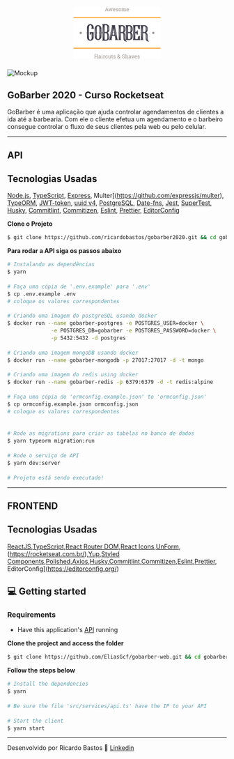 <h1 align="center">
	<img alt="GoStack" src="logo.svg" width="200px" />
</h1>

<img alt="Mockup" src="https://res.cloudinary.com/dpicpf4yh/image/upload/v1592254901/gobarber_ag8weh.png">

## GoBarber 2020 - Curso Rocketseat

GoBarber é uma aplicação que ajuda controlar agendamentos de clientes a ida até a barbearia. Com ele o cliente efetua um agendamento e o barbeiro consegue controlar o fluxo de seus clientes pela web ou pelo celular.

---

## API

## Tecnologias Usadas

[Node.js](https://nodejs.org/en/), [TypeScript](https://www.typescriptlang.org/), [Express](https://expressjs.com/pt-br/), Multer](https://github.com/expressjs/multer), [TypeORM](https://typeorm.io/#/), [JWT-token](https://jwt.io/), [uuid v4](https://github.com/thenativeweb/uuidv4/), [PostgreSQL](https://www.postgresql.org/), [Date-fns](https://date-fns.org/), [Jest](https://jestjs.io/), [SuperTest](https://github.com/visionmedia/supertest), [Husky](https://github.com/typicode/husky), [Commitlint](https://github.com/conventional-changelog/commitlint), [Commitizen](https://github.com/commitizen/cz-cli), [Eslint](https://eslint.org/), [Prettier](https://prettier.io/), [EditorConfig](https://editorconfig.org/)

**Clone o Projeto**

```bash
$ git clone https://github.com/ricardobastos/gobarber2020.git && cd gobarber2020
```

**Para rodar a API siga os passos abaixo**

```bash
# Instalando as dependências
$ yarn

# Faça uma cópia de '.env.example' para '.env'
$ cp .env.example .env
# coloque os valores correspondentes

# Criando uma imagem do postgreSQL usando docker
$ docker run --name gobarber-postgres -e POSTGRES_USER=docker \
              -e POSTGRES_DB=gobarber -e POSTGRES_PASSWORD=docker \
              -p 5432:5432 -d postgres

# Criando uma imagem mongoDB usando docker
$ docker run --name gobarber-mongodb -p 27017:27017 -d -t mongo

# Criando uma imagem do redis using docker
$ docker run --name gobarber-redis -p 6379:6379 -d -t redis:alpine

# Faça uma cópia do 'ormconfig.example.json' to 'ormconfig.json'
$ cp ormconfig.example.json ormconfig.json
# coloque os valores correspondentes


# Rode as migrations para criar as tabelas no banco de dados
$ yarn typeorm migration:run

# Rode o serviço de API
$ yarn dev:server

# Projeto está sendo executado!
```

---

## FRONTEND

## Tecnologias Usadas

[ReactJS](https://reactjs.org/),[TypeScript](https://www.typescriptlang.org/),[React Router DOM](https://reacttraining.com/react-router/),[React Icons](https://react-icons.netlify.com/#/),[UnForm](https://unform.dev/),(https://rocketseat.com.br/),[Yup](https://github.com/jquense/yup),[Styled Components](https://styled-components.com/),[Polished](https://github.com/styled-components/polished),[Axios](https://github.com/axios/axios),[Husky](https://github.com/typicode/husky),[Commitlint](https://github.com/conventional-changelog/commitlint),[Commitizen](https://github.com/commitizen/cz-cli),[Eslint](https://eslint.org/),[Prettier](https://prettier.io/), EditorConfig](https://editorconfig.org/)

## 💻 Getting started

### Requirements

- Have this application's [API](https://github.com/EliasGcf/gobarber-api) running

**Clone the project and access the folder**

```bash
$ git clone https://github.com/EliasGcf/gobarber-web.git && cd gobarber-web
```

**Follow the steps below**

```bash
# Install the dependencies
$ yarn

# Be sure the file 'src/services/api.ts' have the IP to your API

# Start the client
$ yarn start
```

---

Desenvolvido por Ricardo Bastos 🙏 [Linkedin](https://www.linkedin.com/in/ricardo3bastos/)
